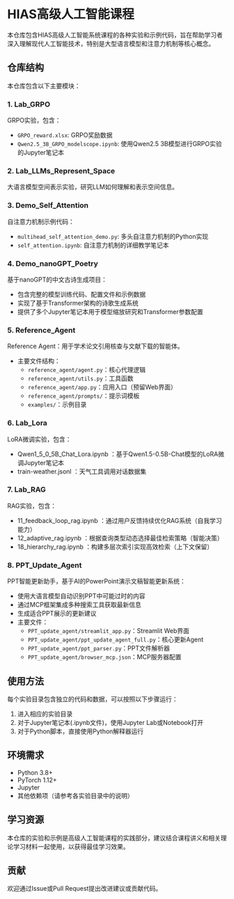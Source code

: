 # HIAS高级人工智能课程

本仓库包含HIAS高级人工智能系统课程的各种实验和示例代码，旨在帮助学习者深入理解现代人工智能技术，特别是大型语言模型和注意力机制等核心概念。

## 仓库结构

本仓库包含以下主要模块：

### 1. Lab_GRPO
GRPO实验，包含：
- `GRPO_reward.xlsx`: GRPO奖励数据
- `Qwen2.5_3B_GRPO_modelscope.ipynb`: 使用Qwen2.5 3B模型进行GRPO实验的Jupyter笔记本

### 2. Lab_LLMs_Represent_Space
大语言模型空间表示实验，研究LLM如何理解和表示空间信息。

### 3. Demo_Self_Attention
自注意力机制示例代码：
- `multihead_self_attention_demo.py`: 多头自注意力机制的Python实现
- `self_attention.ipynb`: 自注意力机制的详细教学笔记本

### 4. Demo_nanoGPT_Poetry
基于nanoGPT的中文古诗生成项目：
- 包含完整的模型训练代码、配置文件和示例数据
- 实现了基于Transformer架构的诗歌生成系统
- 提供了多个Jupyter笔记本用于模型缩放研究和Transformer参数配置

### 5. Reference_Agent
Reference Agent：用于学术论文引用核查与文献下载的智能体。
- 主要文件结构：
  - `reference_agent/agent.py`：核心代理逻辑
  - `reference_agent/utils.py`：工具函数
  - `reference_agent/app.py`：应用入口（预留Web界面）
  - `reference_agent/prompts/`：提示词模板
  - `examples/`：示例目录
 
### 6. Lab_Lora
LoRA微调实验，包含：
- Qwen1_5_0_5B_Chat_Lora.ipynb ：基于Qwen1.5-0.5B-Chat模型的LoRA微调Jupyter笔记本
- train-weather.jsonl ：天气工具调用对话数据集

### 7. Lab_RAG
RAG实验，包含：
- 11_feedback_loop_rag.ipynb ：通过用户反馈持续优化RAG系统（自我学习能力）
- 12_adaptive_rag.ipynb ：根据查询类型动态选择最佳检索策略（智能决策）
- 18_hierarchy_rag.ipynb ：构建多层次索引实现高效检索（上下文保留）

### 8. PPT_Update_Agent
PPT智能更新助手，基于AI的PowerPoint演示文稿智能更新系统：
- 使用大语言模型自动识别PPT中可能过时的内容
- 通过MCP框架集成多种搜索工具获取最新信息
- 生成适合PPT展示的更新建议
- 主要文件：
  - `PPT_update_agent/streamlit_app.py`：Streamlit Web界面
  - `PPT_update_agent/ppt_update_agent_full.py`：核心更新Agent
  - `PPT_update_agent/ppt_parser.py`：PPT文件解析器
  - `PPT_update_agent/browser_mcp.json`：MCP服务器配置

## 使用方法

每个实验目录包含独立的代码和数据，可以按照以下步骤运行：

1. 进入相应的实验目录
2. 对于Jupyter笔记本(.ipynb文件)，使用Jupyter Lab或Notebook打开
3. 对于Python脚本，直接使用Python解释器运行

## 环境需求

- Python 3.8+
- PyTorch 1.12+
- Jupyter
- 其他依赖项（请参考各实验目录中的说明）

## 学习资源

本仓库的实验和示例是高级人工智能课程的实践部分，建议结合课程讲义和相关理论学习材料一起使用，以获得最佳学习效果。

## 贡献

欢迎通过Issue或Pull Request提出改进建议或贡献代码。 
